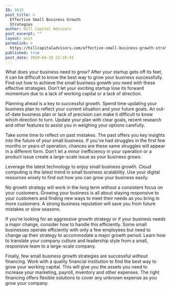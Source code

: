 ```yaml
---
ID: 5015
post_title: >
  Effective Small Business Growth
  Strategies
author: Hill Capital Advisors
post_excerpt: ""
layout: post
permalink: >
  https://hillcapitaladvisors.com/effective-small-business-growth-strategies/
published: true
post_date: 2020-04-28 22:10:43
---
```

<!-- wp:paragraph -->
<p>What does your business need to grow? After your startup
gets off its feet, it can be difficult to know the best way to grow your
business successfully. Find out how to achieve the small business growth you
need with these effective strategies. Don’t let your exciting startup lose its
forward momentum due to a lack of working capital or a lack of direction.</p>
<!-- /wp:paragraph -->

<!-- wp:paragraph -->
<p>Planning ahead is a key to successful growth. Spend time
updating your business plan to reflect your current situation and your future
goals. An out-of-date business plan or lack of precision can make it difficult
to know which direction to turn. Update your plan with clear goals, recent
research and other features to assist you in weighing your options carefully.</p>
<!-- /wp:paragraph -->

<!-- wp:paragraph -->
<p>Take some time to reflect on past mistakes. The past offers
you key insights into the future of your small business. If you’ve had
struggles in the first few months or years of operation, chances are these same
struggles will appear in a different form. Don’t let a minor inefficiency in
your operation or a product issue create a large-scale issue as your business
grows.</p>
<!-- /wp:paragraph -->

<!-- wp:paragraph -->
<p>Leverage the latest technology to enjoy small business
growth. Cloud computing is the latest trend in small business scalability. Use
your digital resources wisely to find out how you can grow your business
easily.</p>
<!-- /wp:paragraph -->

<!-- wp:paragraph -->
<p>No growth strategy will work in the long term without a
consistent focus on your customers. Growing your business is all about staying
responsive to your customers and finding new ways to meet their needs as you
bring in more customers. A strong business reputation will save you from future
mistakes or slow seasons.</p>
<!-- /wp:paragraph -->

<!-- wp:paragraph -->
<p>If you’re looking for an aggressive growth strategy or if
your business needs a major change, consider how to handle this efficiently.
Some small businesses operate efficiently with only a few employees but need to
change up their strategy to accommodate a major growth period. Learn how to
translate your company culture and leadership style from a small, responsive
team to a large-scale company.</p>
<!-- /wp:paragraph -->

<!-- wp:paragraph -->
<p>Finally, few small business growth strategies are successful
without financing. Work with a quality financial institution to find the best
way to grow your working capital. This will give you the assets you need to
increase your marketing, payroll, inventory and other expenses. The right
financing offers flexible solutions to cover any unknown expense as you grow
your company.</p>
<!-- /wp:paragraph -->